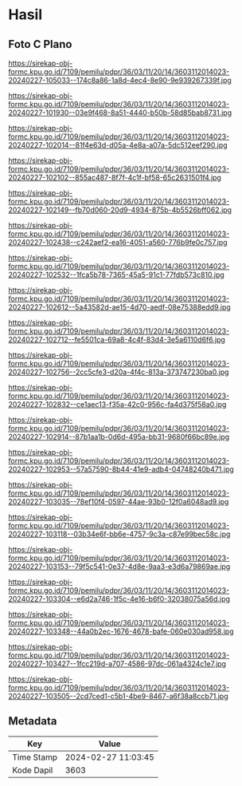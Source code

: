 # Hasil

## Foto C Plano

https://sirekap-obj-formc.kpu.go.id/7109/pemilu/pdpr/36/03/11/20/14/3603112014023-20240227-105033--174c8a86-1a8d-4ec4-8e90-9e939267339f.jpg

https://sirekap-obj-formc.kpu.go.id/7109/pemilu/pdpr/36/03/11/20/14/3603112014023-20240227-101930--03e9f468-8a51-4440-b50b-58d85bab8731.jpg

https://sirekap-obj-formc.kpu.go.id/7109/pemilu/pdpr/36/03/11/20/14/3603112014023-20240227-102014--81f4e63d-d05a-4e8a-a07a-5dc512eef290.jpg

https://sirekap-obj-formc.kpu.go.id/7109/pemilu/pdpr/36/03/11/20/14/3603112014023-20240227-102102--855ac487-8f7f-4c1f-bf58-65c2631501f4.jpg

https://sirekap-obj-formc.kpu.go.id/7109/pemilu/pdpr/36/03/11/20/14/3603112014023-20240227-102149--fb70d060-20d9-4934-875b-4b5526bff062.jpg

https://sirekap-obj-formc.kpu.go.id/7109/pemilu/pdpr/36/03/11/20/14/3603112014023-20240227-102438--c242aef2-ea16-4051-a560-776b9fe0c757.jpg

https://sirekap-obj-formc.kpu.go.id/7109/pemilu/pdpr/36/03/11/20/14/3603112014023-20240227-102532--1fca5b78-7365-45a5-91c1-77fdb573c810.jpg

https://sirekap-obj-formc.kpu.go.id/7109/pemilu/pdpr/36/03/11/20/14/3603112014023-20240227-102612--5a43582d-ae15-4d70-aedf-08e75388edd9.jpg

https://sirekap-obj-formc.kpu.go.id/7109/pemilu/pdpr/36/03/11/20/14/3603112014023-20240227-102712--fe5501ca-69a8-4c4f-83d4-3e5a6110d6f6.jpg

https://sirekap-obj-formc.kpu.go.id/7109/pemilu/pdpr/36/03/11/20/14/3603112014023-20240227-102756--2cc5cfe3-d20a-4f4c-813a-373747230ba0.jpg

https://sirekap-obj-formc.kpu.go.id/7109/pemilu/pdpr/36/03/11/20/14/3603112014023-20240227-102832--ce1aec13-f35a-42c0-956c-fa4d375f58a0.jpg

https://sirekap-obj-formc.kpu.go.id/7109/pemilu/pdpr/36/03/11/20/14/3603112014023-20240227-102914--87b1aa1b-0d6d-495a-bb31-9680f66bc89e.jpg

https://sirekap-obj-formc.kpu.go.id/7109/pemilu/pdpr/36/03/11/20/14/3603112014023-20240227-102953--57a57590-8b44-41e9-adb4-04748240b471.jpg

https://sirekap-obj-formc.kpu.go.id/7109/pemilu/pdpr/36/03/11/20/14/3603112014023-20240227-103035--78ef10f4-0597-44ae-93b0-12f0a6048ad9.jpg

https://sirekap-obj-formc.kpu.go.id/7109/pemilu/pdpr/36/03/11/20/14/3603112014023-20240227-103118--03b34e6f-bb6e-4757-9c3a-c87e99bec58c.jpg

https://sirekap-obj-formc.kpu.go.id/7109/pemilu/pdpr/36/03/11/20/14/3603112014023-20240227-103153--79f5c541-0e37-4d8e-9aa3-e3d6a79869ae.jpg

https://sirekap-obj-formc.kpu.go.id/7109/pemilu/pdpr/36/03/11/20/14/3603112014023-20240227-103304--e6d2a746-1f5c-4e16-b6f0-32038075a56d.jpg

https://sirekap-obj-formc.kpu.go.id/7109/pemilu/pdpr/36/03/11/20/14/3603112014023-20240227-103348--44a0b2ec-1676-4678-bafe-060e030ad958.jpg

https://sirekap-obj-formc.kpu.go.id/7109/pemilu/pdpr/36/03/11/20/14/3603112014023-20240227-103427--1fcc219d-a707-4586-97dc-061a4324c1e7.jpg

https://sirekap-obj-formc.kpu.go.id/7109/pemilu/pdpr/36/03/11/20/14/3603112014023-20240227-103505--2cd7ced1-c5b1-4be9-8467-a6f38a8ccb71.jpg


## Metadata

| Key        | Value               |
| ---------- | ------------------- |
| Time Stamp | 2024-02-27 11:03:45 |
| Kode Dapil | 3603                |



